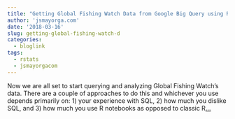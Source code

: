 ```yaml
---
title: "Getting Global Fishing Watch Data from Google Big Query using R"
author: 'jsmayorga.com'
date: '2018-03-16'
slug: getting-global-fishing-watch-d
categories:
  - bloglink
tags:
  - rstats
  - jsmayorgacom
---
```


Now we are all set to start querying and analyzing Global Fishing Watch’s data. There are a couple of approaches to do this and whichever you use depends primarily on: 1) your experience with SQL, 2) how much you dislike SQL, and 3) how much you use R notebooks as opposed to classic R[... <i class="fas fa-external-link-alt"></i>](http://jsmayorga.com/post/getting-global-fishing-watch-from-google-bigquery-using-r/)


